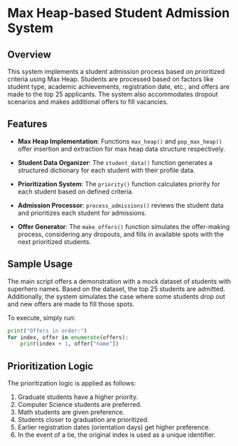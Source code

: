 # Max Heap-based Student Admission System

## Overview

This system implements a student admission process based on prioritized criteria using Max Heap. Students are processed based on factors like student type, academic achievements, registration date, etc., and offers are made to the top 25 applicants. The system also accommodates dropout scenarios and makes additional offers to fill vacancies.

## Features

- **Max Heap Implementation**: Functions `max_heap()` and `pop_max_heap()` offer insertion and extraction for max heap data structure respectively.

- **Student Data Organizer**: The `student_data()` function generates a structured dictionary for each student with their profile data.

- **Prioritization System**: The `priority()` function calculates priority for each student based on defined criteria.

- **Admission Processor**: `process_admissions()` reviews the student data and prioritizes each student for admissions.

- **Offer Generator**: The `make_offers()` function simulates the offer-making process, considering any dropouts, and fills in available spots with the next prioritized students.

## Sample Usage

The main script offers a demonstration with a mock dataset of students with superhero names. Based on the dataset, the top 25 students are admitted. Additionally, the system simulates the case where some students drop out and new offers are made to fill those spots.

To execute, simply run:

```python
print("Offers in order:")
for index, offer in enumerate(offers):
    print(index + 1, offer["name"])
```

## Prioritization Logic

The prioritization logic is applied as follows:

1. Graduate students have a higher priority.
2. Computer Science students are preferred.
3. Math students are given preference.
4. Students closer to graduation are prioritized.
5. Earlier registration dates (orientation days) get higher preference.
6. In the event of a tie, the original index is used as a unique identifier.